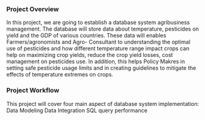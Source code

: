 ### Project Overview
In this project, we are going to establish a database system agribusiness management. The database will store data about temperature, pesticides on yield and the GDP of various countries. These data will enables Farmers/agronomists and Agro- Consultant to understanding the optimal use of pesticides and how different temperature range impact crops can help on	maximizing crop yields, reduce the crop yield losses, cost management on pesticides use. In addition, this helps Policy Makres in setting safe pesticide usage limits and in creating guidelines to mitigate the effects of temperature extremes on crops.
### Project Workflow
This project will cover four main aspect of database system implementation:
Data Modeling
Data Integration
SQL query
performance

